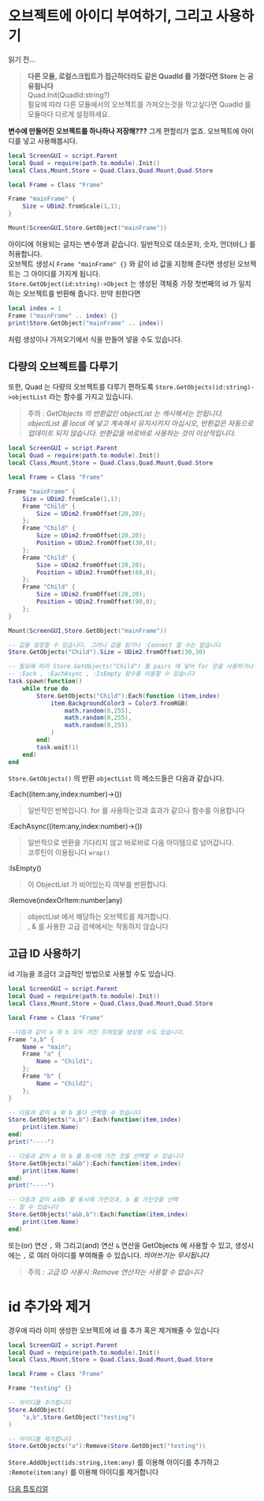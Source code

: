 
# 오브젝트에 아이디 부여하기, 그리고 사용하기

읽기 전...
> **다른 모듈, 로컬스크립트가 접근하더라도 같은 QuadId 를 가졌다면 Store 는 공유됩니다**  
> Quad.Init(QuadId:string?)  
> 필요에 따라 다른 모듈에서의 오브젝트를 가져오는것을 막고싶다면 QuadId 를 모듈마다 다르게 설정하세요.  

**변수에 만들어진 오브젝트를 하나하나 저장해???** 그게 편할리가 없죠. 오브젝트에 아이디를 넣고 사용해봅시다.

```lua
local ScreenGUI = script.Parent
local Quad = require(path.to.module).Init()
local Class,Mount,Store = Quad.Class,Quad.Mount,Quad.Store

local Frame = Class "Frame"

Frame "mainFrame" {
    Size = UDim2.fromScale(1,1);
}

Mount(ScreenGUI,Store.GetObject("mainFrame"))
```

아이디에 허용되는 글자는 변수명과 같습니다. 일반적으로 대소문자, 숫자, 언더바(_) 를 허용합니다.  
오브젝트 생성시 `Frame "mainFrame" {}` 와 같이 id 값을 지정해 준다면 생성된 오브젝트는 그 아이디를 가지게 됩니다.  
`Store.GetObject(id:string)->Object` 는 생성된 객체중 가장 첫번째의 id 가 일치하는 오브젝트를 반환해 줍니다. 만약 원한다면

```lua
local index = 1
Frame ("mainFrame" .. index) {}
print(Store.GetObject("mainFrame" .. index))
```

처럼 생성이나 가져오기에서 식을 만들어 넣을 수도 있습니다.  

## 다량의 오브젝트를 다루기

또한, Quad 는 다량의 오브젝트를 다루기 편하도록 `Store.GetObjects(id:string)->objectList` 라는 함수를 가지고 있습니다.  

> 주의 : *GetObjects 의 반환값인 objectList 는 캐시해서는 안됩니다. objectList 를 local 에 넣고 계속해서 유지시키지 마십시오, 반환값은 자동으로 업데이트 되지 않습니다. 반환값을 바로바로 사용하는 것이 이상적입니다.*

```lua
local ScreenGUI = script.Parent
local Quad = require(path.to.module).Init()
local Class,Mount,Store = Quad.Class,Quad.Mount,Quad.Store

local Frame = Class "Frame"

Frame "mainFrame" {
    Size = UDim2.fromScale(1,1);
    Frame "Child" {
        Size = UDim2.fromOffset(20,20);
    };
    Frame "Child" {
        Size = UDim2.fromOffset(20,20);
        Position = UDim2.fromOffset(30,0);
    };
    Frame "Child" {
        Size = UDim2.fromOffset(20,20);
        Position = UDim2.fromOffset(60,0);
    };
    Frame "Child" {
        Size = UDim2.fromOffset(20,20);
        Position = UDim2.fromOffset(90,0);
    };
}

Mount(ScreenGUI,Store.GetObject("mainFrame"))

-- 값을 설정할 수 있습니다. 그러니 값을 읽거나 :Connect 할 수는 없습니다
Store.GetObjects("Child").Size = UDim2.fromOffset(30,30)

-- 필요에 따라 Store.GetObjects("Child") 를 pairs 에 넣어 for 문을 사용하거나
-- :Each , :EachAsync , :IsEmpty 함수를 이용할 수 있습니다
task.spawn(function()
    while true do
        Store.GetObjects("Child"):Each(function (item,index)
            item.BackgroundColor3 = Color3.fromRGB(
                math.random(0,255),
                math.random(0,255),
                math.random(0,255)
            )
        end)
        task.wait(1)
    end)
end
```

`Store.GetObjects()` 의 반환 `objectList` 의 메소드들은 다음과 같습니다.  

:Each((item:any,index:number)->())  
> 일반적인 반복입니다. for 를 사용하는것과 효과가 같으나 함수를 이용합니다  

:EachAsync((item:any,index:number)->())  
> 일반적으로 반환을 기다리지 않고 바로바로 다음 아이템으로 넘어갑니다.  
> 코루틴이 이용됩니다 `wrap()`  

:IsEmpty()  
> 이 ObjectList 가 비어있는지 여부를 반환합니다.  

:Remove(indexOrItem:number|any)  
> objectList 에서 해당하는 오브젝트를 제거합니다.  
> , & 를 사용한 고급 검색에서는 작동하지 않습니다  

## 고급 ID 사용하기

id 기능을 조금더 고급적인 방법으로 사용할 수도 있습니다.

```lua
local ScreenGUI = script.Parent
local Quad = require(path.to.module).Init()
local Class,Mount,Store = Quad.Class,Quad.Mount,Quad.Store

local Frame = Class "Frame"

--다음과 같이 a 와 b 모두 가진 프레임을 생성할 수도 있습니다.
Frame "a,b" {
    Name = "main";
    Frame "a" {
        Name = "Child1";
    };
    Frame "b" {
        Name = "Child2";
    };
}

-- 다음과 같이 a 와 b 둘다 선택할 수 있습니다
Store.GetObjects("a,b"):Each(function(item,index)
    print(item.Name)
end)
print("----")

-- 다음과 같이 a 와 b 를 동시에 가진 것을 선택할 수 있습니다
Store.GetObjects("a&b"):Each(function(item,index)
    print(item.Name)
end)
print("----")

-- 다음과 같이 a와b 를 동시에 가진것과, b 를 가진것을 선택
-- 할 수 있습니다
Store.GetObjects("a&b,b"):Each(function(item,index)
    print(item.Name)
end)
```

또는(or) 연산 `,` 와 그리고(and) 연산 `&` 연산을 GetObjects 에 사용할 수 있고, 생성시에는 `,` 로 여러 아이디를 부여해줄 수 있습니다. *띄어쓰기는 무시됩니다*  

> 주의 : *고급 ID 사용시 :Remove 연산자는 사용할 수 없습니다*

# id 추가와 제거

경우에 따라 이미 생성한 오브젝트에 id 를 추가 혹은 제거해줄 수 있습니다

```lua
local ScreenGUI = script.Parent
local Quad = require(path.to.module).Init()
local Class,Mount,Store = Quad.Class,Quad.Mount,Quad.Store

local Frame = Class "Frame"

Frame "testing" {}

-- 아이디를 추가합니다
Store.AddObject(
    "a,b",Store.GetObject("testing")
)

-- 아이디를 제거합니다
Store.GetObjects("a"):Remove(Store.GetObject("testing"))
```

`Store.AddObject(ids:string,item:any)` 를 이용해 아이디를 추가하고 `:Remote(item:any)` 를 이용해 아이디를 제거합니다  

[다음 튜토리얼](./4_style)
